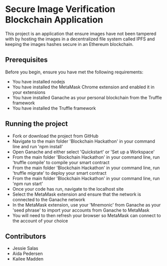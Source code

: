 ﻿# Secure Image Verification Blockchain Application

This project is an application that ensure images have not been tampered with by hosting the images in a decentralized file system called IPFS and keeping the images hashes secure in an Ethereum blockchain.


## Prerequisites

Before you begin, ensure you have met the following requirements:
* You have installed nodejs
* You have installed the MetaMask Chrome extension and enabled it in your extensions
* You have installed Ganache as your personal blockchain from the Truffle framework
* You have installed the Truffle framework 


## Running the project 

* Fork or download the project from GitHub
* Navigate to the main folder 'Blockchain Hackathon' in your command line and run 'npm install'
* Open Ganache and either select 'Quickstart' or 'Set up a Workspace'
* From the main folder 'Blockchain Hackathon' in your command line, run 'truffle compile' to compile your smart contract
* From the main folder 'Blockchain Hackathon' in your command line, run 'truffle migrate' to deploy your smart contract
* From the main folder 'Blockchain Hackathon' in your command line, run 'npm run start'
* Once your code has run, navigate to the localhost site
* Select the MetaMask extension and ensure that the network is connected to the Ganache network
* In the MetaMask extension, use your 'Mnemonic' from Ganache as your 'seed phrase' to import your accounts from Ganache to MetaMask
* You will need to then refresh your browser so MetaMask can connect to the account of your choice


## Contributors

* Jessie Salas
* Aida Pedersen
* Kailee Madden
